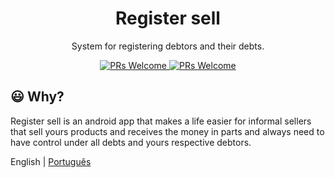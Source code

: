 <h1 align="center"> Register sell </h1>
<p align="center"> System for registering debtors and their debts. </p>

<p align="center">
  <a href="http://makeapullrequest.com">
    <img src="https://img.shields.io/badge/progress-70%25-brightgreen.svg" alt="PRs Welcome">
  </a>
  <a href="http://makeapullrequest.com">
    <img src="https://img.shields.io/badge/contribuition-welcome-brightgreen.svg" alt="PRs Welcome">
  </a>
</p>

## :smiley: Why?

Register sell is an android app that makes a life easier for informal sellers that sell yours products
and receives the money in parts and always need to have control under all debts and yours respective debtors.

English | [Português](https://github.com/DionVitor/register-sell/blob/master/README-pt_BR.md)






